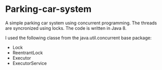 # Parking-car-system
A simple parking car system using concurrent programming. The threads are syncronized using locks.
The code is written in Java 8.

I used the following classe from the java.util.concurrent base package:
- Lock
- ReentrantLock
- Executor
- ExecutorService
